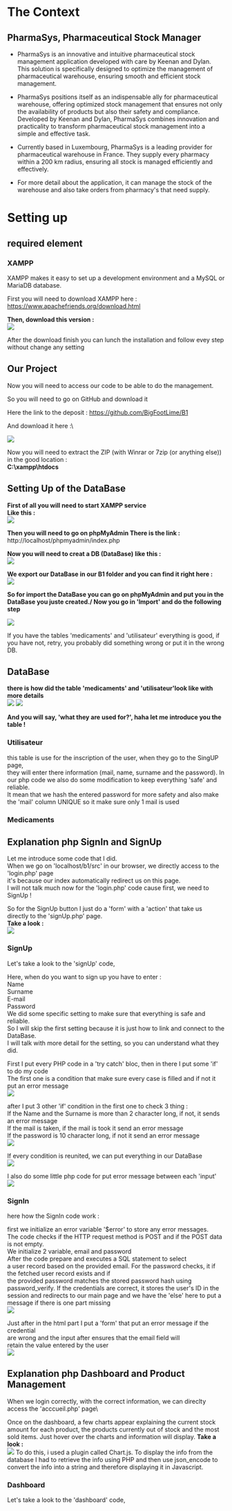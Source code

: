 # The Context

## PharmaSys, Pharmaceutical Stock Manager

- PharmaSys is an innovative and intuitive pharmaceutical stock management application
  developed with care by Keenan and Dylan.
  This solution is specifically designed to optimize the management of pharmaceutical warehouse,
  ensuring smooth and efficient stock management.

- PharmaSys positions itself as an indispensable ally for pharmaceutical warehouse,
  offering optimized stock management that ensures not only the availability of products
  but also their safety and compliance. Developed by Keenan and Dylan,
  PharmaSys combines innovation and practicality to transform pharmaceutical stock management
  into a simple and effective task.

- Currently based in Luxembourg, PharmaSys is a leading provider for pharmaceutical
  warehouse in France. They supply every pharmacy within a 200 km radius,
  ensuring all stock is managed efficiently and effectively.

- For more detail about the application, it can manage the stock of the warehouse and also
  take orders from pharmacy's that need supply.

# Setting up

## required element

### XAMPP

XAMPP makes it easy to set up a development environment and a MySQL or MariaDB database.

First you will need to download XAMPP here : https://www.apachefriends.org/download.html

**Then, download this version :**\
![](./src/assets/download.png)

After the download finish you can lunch the installation and follow evey step without
change any setting

## Our Project

Now you will need to access our code to be able to do the management.

So you will need to go on GitHub and download it

Here the link to the deposit : https://github.com/BigFootLime/B1

And download it here :\

![](./src/assets/code.png)

Now you will need to extract the ZIP (with Winrar or 7zip (or anything else)) in the good
location :\
**C:\xampp\htdocs**

## Setting Up of the DataBase

**First of all you will need to start XAMPP service\
Like this :**\
![](./src/assets/xamppCP.png)

**Then you will need to go on phpMyAdmin
There is the link :** http://localhost/phpmyadmin/index.php

**Now you will need to creat a DB (DataBase) like this :**\
![](./src/assets/create_DB.png)

**We export our DataBase in our B1 folder and you can find it right here :**\
![](./src/assets/whereDB.png)

**So for import the DataBase you can go on phpMyAdmin and put you in the DataBase
you juste created./
Now you go in 'Import' and do the following step**

![](./src/assets/importDB.png)

If you have the tables 'medicaments' and 'utilisateur' everything is good,
if you have not, retry, you probably did something wrong or put it in the wrong DB.

## DataBase

**there is how did the table 'medicaments' and 'utilisateur'look like with more details**\
![](./src/assets/medicaments.png) ![](./src/assets/utilisateurs.png)

**And you will say, 'what they are used for?', haha let me introduce you the table !**

### Utilisateur

this table is use for the inscription of the user, when they go to the SingUP page,\
they will enter there information (mail, name, surname and the password). In our php code
we also do some modification to keep everything 'safe' and reliable. \
It mean that we hash
the entered password for more safety and also make the 'mail' column UNIQUE so it make sure
only 1 mail is used

### Medicaments

<!-- a Keenan d'expliquer ce que lui a fait-->

## Explanation php SignIn and SignUp

Let me introduce some code that I did.\
When we go on 'localhost/b1/src' in our browser, we directly access to the 'login.php' page\
it's because our index automatically redirect us on this page.\
I will not talk much now for the 'login.php' code cause first, we need to SignUp !

So for the SignUp button I just do a 'form' with a 'action' that take us directly to the
'signUp.php' page.\
**Take a look :**\
![](./src/assets/loginSignUp.php.png)

### SignUp

Let's take a look to the 'signUp' code,

Here, when do you want to sign up you have to enter :\
Name\
Surname\
E-mail  
Password\
We did some specific setting to make sure that everything is safe and reliable.\
So I will skip the first setting because it is just how to link and connect to the DataBase.\
I will talk with more detail for the setting, so you can understand what they did.

First I put every PHP code in a 'try catch' bloc, then in there I put some 'if' to do my code\
The first one is a condition that make sure every case is filled and if not it put an error message\
![](./src/assets/ifcheckempty.png)

after I put 3 other 'if' condition in the first one to check 3 thing :  
If the Name and the Surname is more than 2 character long, if not, it sends an error message  
If the mail is taken, if the mail is took it send an error message  
If the password is 10 character long, if not it send an error message  
![](./src/assets/ifcheck-2.php.png)

If every condition is reunited, we can put everything in our DataBase  
![](./src/assets/intheDB.png)

I also do some little php code for put error message between each 'input'  
![](./src/assets/errormsg.png)

### SignIn

here how the SignIn code work :

first we initialize an error variable '$error' to store any error messages.  
The code checks if the HTTP request method is POST and if the POST data is not empty.  
We initialize 2 variable, email and password  
After the code prepare and executes a SQL statement to select  
a user record based on the provided email.
For the password checks, it if the fetched user record exists and if  
the provided password matches the stored password hash using password_verify.
If the credentials are correct, it stores the user's ID in the session
and redirects to our main page
and we have the 'else' here to put a message if there is one part missing  
 ![](./src/assets/loginphp.png)

Just after in the html part I put a 'form' that put an error message if the credential  
are wrong and the input after ensures that the email field will  
retain the value entered by the user  
![](./src/assets/signininput.png)

<!-- a Keenan d'expliquer ce que lui a fait-->

## Explanation php Dashboard and Product Management

When we login correctly, with the correct information, we can direclty access the 'acccueil.php' page\

Once on the dashboard, a few charts appear explaining the current stock amount for each product, the products currently out of stock and the most sold items. Just hover over the charts and information will display.
**Take a look :**\
![](./src/assets/dashboardImg.png)
To do this, i used a plugin called Chart.js. To display the info from the database I had to retrieve the info using PHP and then use json_encode to convert the info into a string and therefore displaying it in Javascript.

### Dashboard

Let's take a look to the 'dashboard' code,

